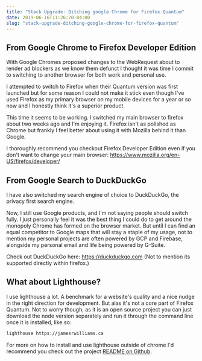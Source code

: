 ```yaml
---
title: "Stack Upgrade: Ditching google Chrome for Firefox Quantum"
date: 2019-06-16T11:26:20-04:00
slug: "stack-upgrade-ditching-google-chrome-for-firefox-quantum"
---
```


## From Google Chrome to Firefox Developer Edition

With Google Chromes proposed changes to the WebRequest about to render ad blockers as we know them defunct I thought it was time I commit to switching to another browser for both work and personal use.

I attempted to switch to Firefox when their Quantum version was first launched but for some reason I could not make it stick even though I've used Firefox as my primary browser on my mobile devices for a year or so now and I honestly think it's a superior product.

This time it seems to be working. I switched my main browser to firefox about two weeks ago and I'm enjoying it. Firefox isn't as polished as Chrome but frankly I feel better about using it with Mozilla behind it than Google.

I thoroughly recommend you checkout Firefox Developer Edition even if you don't want to change your main browser: https://www.mozilla.org/en-US/firefox/developer/

## From Google Search to DuckDuckGo

I have also switched my search engine of choice to DuckDuckGo, the privacy first search engine.

Now, I still use Google products, and I'm not saying people should switch fully. I just personally feel it was the best thing I could do to get around the monopoly Chrome has formed on the browser market. But until I can find an equal competitor to Google maps that will stay a staple of my usage, not to mention my personal projects are often powered by GCP and Firebase, alongside my personal email and life being powered by G-Suite.

Check out DuckDuckGo here: https://duckduckgo.com (Not to mention its supported directly within firefox.)

## What about Lighthouse?

I use lighthouse a lot. A benchmark for a website's quality and a nice nudge in the right direction for development. But alas it's not a core part of Firefox Quantum. Not to worry though, as it is an open source project you can just download the node version separately and run it through the command line once it is installed, like so:

```bash
lighthouse https://jamesrwilliams.ca
```

For more on how to install and use lighthouse outside of chrome I'd recommend you check out the project [README on Github](https://github.com/GoogleChrome/lighthouse).
